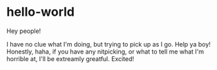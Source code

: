# hello-world

Hey people!

I have no clue what I'm doing, but trying to pick up as I go. Help ya boy!
Honestly, haha, if you have any nitpicking, or what to tell me what I'm horrible at, I'll be extreamly greatful. Excited!

